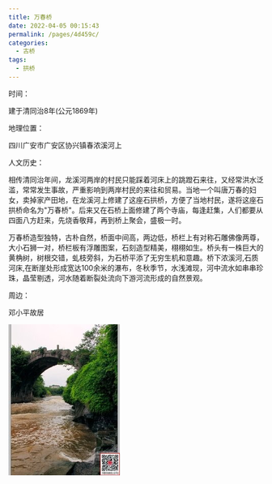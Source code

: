 ```yaml
---
title: 万春桥
date: 2022-04-05 00:15:43
permalink: /pages/4d459c/
categories:
  - 古桥
tags:
  - 拱桥 
---
```

时间：

建于清同治8年(公元1869年)

地理位置：

四川广安市广安区协兴镇春浓溪河上

人文历史：

相传清同治年间，龙溪河两岸的村民只能踩着河床上的跳蹬石来往，又经常洪水泛滥，常常发生事故，严重影响到两岸村民的来往和贸易。当地一个叫唐万春的妇女，卖掉家产田地，在龙溪河上修建了这座石拱桥，方便了当地村民，遂将这座石拱桥命名为"万春桥"。后来又在石桥上面修建了两个寺庙，每逢赶集，人们都要从四面八方赶来，先烧香敬拜，再到桥上聚会，盛极一时。

万春桥造型独特，古朴自然，桥面中间高，两边低，桥栏上有对称石雕佛像两尊，大小石狮一对，桥栏板有浮雕图案，石刻造型精美，栩栩如生。桥头有一株巨大的黄桷树，树根交错，虬枝旁斜，为石桥平添了无穷生机和意趣。桥下浓溪河,石质河床,在断崖处形成宽达100余米的瀑布，冬秋季节，水浅滩现，河中流水如串串珍珠，晶莹剔透，河水随着断裂处流向下游河流形成的自然景观。

周边：

邓小平故居

![万春桥](/img/photo/49.jpg)
